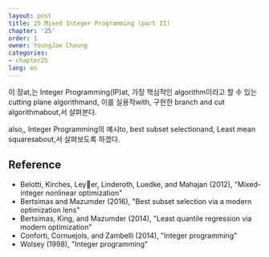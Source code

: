 ```yaml
---
layout: post
title: 25 Mixed Integer Programming (part II)
chapter: '25'
order: 1
owner: YoungJae Choung
categories:
- chapter25
lang: en
---
```


이 장at,는 Integer Programming(IP)at, 가장 핵심적인 algorithm이라고 할 수 있는 cutting plane algorithmand, 이를 실용적with, 구현한 branch and cut algorithmabout,서 살펴본다. 

also,, Integer Programming의 예시to, best subset selectionand, Least mean squaresabout,서 살펴보도록 하겠다.

## Reference
* Belotti, Kirches, Leyer, Linderoth, Luedke, and Mahajan (2012), "Mixed-integer nonlinear optimization"
* Bertsimas and Mazumder (2016), "Best subset selection via a modern optimization lens"
* Bertsimas, King, and Mazumder (2014), "Least quantile regression via modern optimization"
* Conforti, Cornuejols, and Zambelli (2014), "Integer programming"
* Wolsey (1998), "Integer programming"